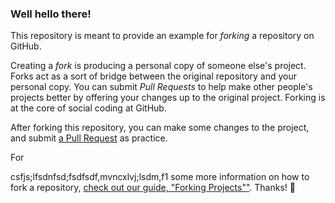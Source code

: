 ### Well hello there!

This repository is meant to provide an example for *forking* a repository on GitHub.

Creating a *fork* is producing a personal copy of someone else's project. Forks act as a sort of bridge between the original repository and your personal copy. You can submit *Pull Requests* to help make other people's projects better by offering your changes up to the original project. Forking is at the core of social coding at GitHub.

After forking this repository, you can make some changes to the project, and submit [a Pull Request](https://github.com/octocat/Spoon-Knife/pulls) as practice.

For




csfjs;lfsdnfsd;fsdfsdf,mvncxlvj;lsdm,f1 some more information on how to fork a repository, [check out our guide, "Forking Projects""](http://guides.github.com/overviews/forking/). Thanks! :sparkling_heart:
